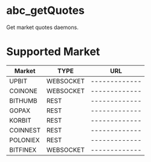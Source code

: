 # abc_getQuotes
Get market quotes daemons.

# Supported Market

| Market   | TYPE      | URL           |
| -------- | --------- | ------------- |
| UPBIT    | WEBSOCKET | ------------- |
| COINONE  | WEBSOCKET | ------------- |
| BITHUMB  | REST      | ------------- |
| GOPAX    | REST      | ------------- |
| KORBIT   | REST      | ------------- |
| COINNEST | REST      | ------------- |
| POLONIEX | REST      | ------------- |
| BITFINEX | WEBSOCKET | ------------- |
